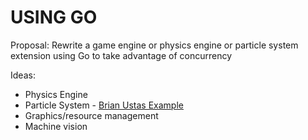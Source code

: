 # USING GO

Proposal: Rewrite a game engine or physics engine or particle system extension using Go to take advantage of concurrency

Ideas:

* Physics Engine
* Particle System - [Brian Ustas Example](https://github.com/ustasb/emoji_soup)
* Graphics/resource management
* Machine vision
